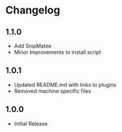 # Changelog

## 1.1.0
- Add SnipMatee
- Minor Improvements to install script

## 1.0.1
- Updated README.md with links to plugins
- Removed machine specific files

## 1.0.0
- Initial Release
